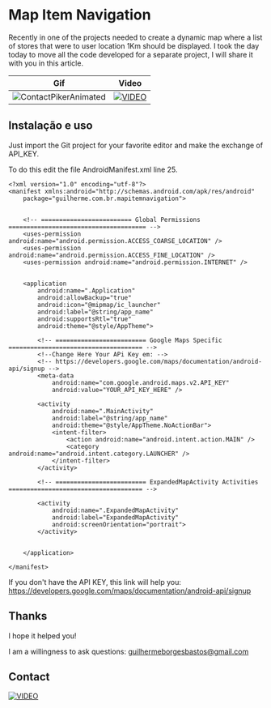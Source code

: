 # Map Item Navigation
Recently in one of the projects needed to create a dynamic map where a list of stores that were to user location 1Km should be displayed. I took the day today to move all the code developed for a separate project, I will share it with you in this article.

| Gif | Video |
| --- | --- |
| ![ContactPikerAnimated](https://meucomercioeletronico.com/tutorial/MapItemNavigationEn.gif)  | [![VIDEO](https://img.youtube.com/vi/rq8Rd_VVBAg/0.jpg)](https://www.youtube.com/watch?v=rq8Rd_VVBAg) |


## Instalação e uso
Just import the Git project for your favorite editor and make the exchange of API_KEY.

To do this edit the file AndroidManifest.xml line 25.
```
<?xml version="1.0" encoding="utf-8"?>
<manifest xmlns:android="http://schemas.android.com/apk/res/android"
    package="guilherme.com.br.mapitemnavigation">


    <!-- ========================= Global Permissions ====================================== -->
    <uses-permission android:name="android.permission.ACCESS_COARSE_LOCATION" />
    <uses-permission android:name="android.permission.ACCESS_FINE_LOCATION" />
    <uses-permission android:name="android.permission.INTERNET" />


    <application
        android:name=".Application"
        android:allowBackup="true"
        android:icon="@mipmap/ic_launcher"
        android:label="@string/app_name"
        android:supportsRtl="true"
        android:theme="@style/AppTheme">

        <!-- ========================= Google Maps Specific ===================================== -->
        <!--Change Here Your APi Key em: -->
        <!-- https://developers.google.com/maps/documentation/android-api/signup -->
        <meta-data
            android:name="com.google.android.maps.v2.API_KEY"
            android:value="YOUR_API_KEY_HERE" />

        <activity
            android:name=".MainActivity"
            android:label="@string/app_name"
            android:theme="@style/AppTheme.NoActionBar">
            <intent-filter>
                <action android:name="android.intent.action.MAIN" />
                <category android:name="android.intent.category.LAUNCHER" />
            </intent-filter>
        </activity>

        <!-- ========================= ExpandedMapActivity Activities ===================================== -->

        <activity
            android:name=".ExpandedMapActivity"
            android:label="ExpandedMapActivity"
            android:screenOrientation="portrait">
        </activity>


    </application>

</manifest>
```

If you don't have the API KEY, this link will help you:
https://developers.google.com/maps/documentation/android-api/signup

## Thanks
I hope it helped you!

I am a willingness to ask questions:
guilhermeborgesbastos@gmail.com

## Contact
[![VIDEO](https://media.licdn.com/mpr/mpr/shrinknp_100_100/AAEAAQAAAAAAAAgiAAAAJGMwMTQwNTMyLTU2N2EtNDM1NS1iZDMxLTI2ZjVhZDRlNjM2Mw.jpg)](https://www.facebook.com/AndroidNaPratica)
